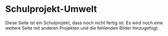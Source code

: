 # Schulprojekt-Umwelt

Diese Seite ist ein Schulprojekt, dass noch nicht fertig ist. Es wird noch eine weitere Seite mit anderen Projekten und die fehlenden Bilder hinzugefügt.
